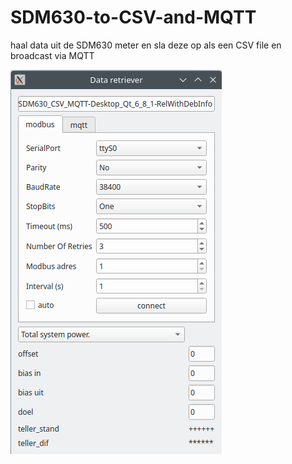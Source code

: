 # SDM630-to-CSV-and-MQTT
haal data uit de SDM630 meter en sla deze op als een CSV file en broadcast via MQTT

![Screenshot](https://github.com/De-Backer/SDM630-to-CSV-and-MQTT/blob/main/Screenshot.png)
